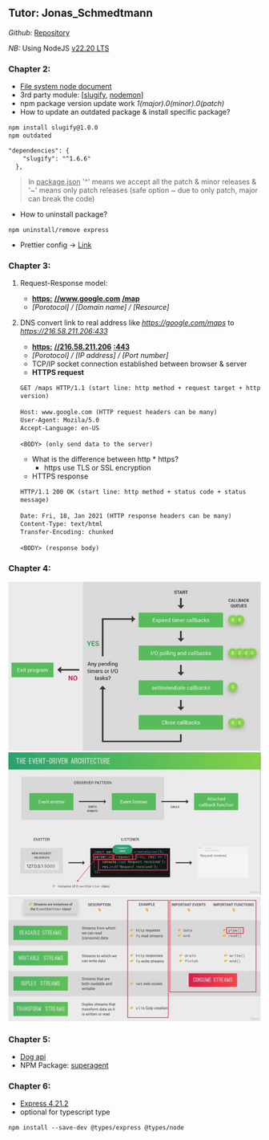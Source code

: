 ## Tutor: Jonas_Schmedtmann

_Github_: [Repository](https://github.com/jonasschmedtmann/complete-node-bootcamp)

_NB:_ Using NodeJS [v22.20 LTS](https://nodejs.org/en/download)

### Chapter 2:

- [File system node document](https://nodejs.org/docs/latest-v22.x/api/fs.html)
- 3rd party module: [[slugify](https://www.npmjs.com/package/slugify), [nodemon](https://www.npmjs.com/package/nodemon)]
- npm package version update work _1(major).0(minor).0(patch)_ 
- How to update an outdated package & install specific package?
```
npm install slugify@1.0.0
npm outdated
```
```
"dependencies": {
    "slugify": "^1.6.6"
  },
```
> In <ins>package.json</ins> '^' means we accept all the patch & minor releases & '~' means only patch releases (safe option ~ due to only patch, major can break the code)
- How to uninstall package?
```
npm uninstall/remove express
```
- Prettier config -> [Link](https://prettier.io/docs/options)

### Chapter 3:

1. Request-Response model:
   - **<ins>https:</ins>** **<ins>//www.google.com</ins>** **<ins>/map</ins>**
   - _[Porotocol] / [Domain name] / [Resource]_

2. DNS convert link to real address like _https://google.com/maps_ to _https://216.58.211.206:433_
   - **<ins>https:</ins>** **<ins>//216.58.211.206</ins>** **<ins>:443</ins>**
   - _[Porotocol] / [IP address] / [Port number]_
   - TCP/IP socket connection established between browser & server
   - **HTTPS request**
   ```
   GET /maps HTTP/1.1 (start line: http method + request target + http version)
   
   Host: www.google.com (HTTP request headers can be many)
   User-Agent: Mozila/5.0
   Accept-Language: en-US

   <BODY> (only send data to the server)
   ```
   - What is the difference between http * https?
     - https use TLS or SSL encryption
   - HTTPS response
   ```
   HTTP/1.1 200 OK (start line: http method + status code + status message)
   
   Date: Fri, 18, Jan 2021 (HTTP response headers can be many)
   Content-Type: text/html
   Transfer-Encoding: chunked

   <BODY> (response body)
   ```


### Chapter 4:
![call-back-queues](./NodeJS_MongoDB/Chapter-4/nodejs-callback-query.jpg)
![event-driven-architecture](./NodeJS_MongoDB/Chapter-4/event-driven-architecture.jpg)
![streams](./NodeJS_MongoDB/Chapter-4/streams.png)

### Chapter 5:
- [Dog api](https://dog.ceo/dog-api/documentation/)
- NPM Package: [superagent](https://www.npmjs.com/package/superagent?activeTab=readme)

### Chapter 6:
- [Express 4.21.2](https://www.npmjs.com/package/express/v/4.21.2)
- optional for typescript type
```
npm install --save-dev @types/express @types/node
```
